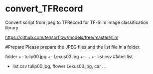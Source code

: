 # convert_TFRecord
Convert script from jpeg to TFRecord for TF-Slim image classification library

<https://github.com/tensorflow/models/tree/master/slim>

#Prepare
Please prepare the JPEG files and the list file in a folder.

folder
 +- tulip00.jpg
 +- Lexus03.jpg
 +- ...
 +- list.csv #label list

* list.csv
tulip00.jpg, flower
Lexus03.jpg, car
...


